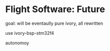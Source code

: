 # Flight Software: Future

goal: will be eventaully pure ivory, all rewritten

use ivory-bsp-stm32f4

autonomoy

